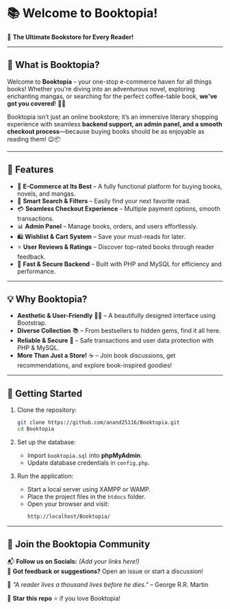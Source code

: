 # 📚 Welcome to Booktopia!

🚀 **The Ultimate Bookstore for Every Reader!**

---

## 🌟 What is Booktopia?
Welcome to **Booktopia** – your one-stop e-commerce haven for all things books! Whether you're diving into an adventurous novel, exploring enchanting mangas, or searching for the perfect coffee-table book, **we've got you covered**! 📖✨

Booktopia isn’t just an online bookstore; it’s an immersive literary shopping experience with seamless **backend support, an admin panel, and a smooth checkout process**—because buying books should be as enjoyable as reading them! 😉📦

---

## 🎯 Features
- 🛒 **E-Commerce at Its Best** – A fully functional platform for buying books, novels, and mangas.
- 🔎 **Smart Search & Filters** – Easily find your next favorite read.
- 💳 **Seamless Checkout Experience** – Multiple payment options, smooth transactions.
- 📊 **Admin Panel** – Manage books, orders, and users effortlessly.
- 🛍️ **Wishlist & Cart System** – Save your must-reads for later.
- ⭐ **User Reviews & Ratings** – Discover top-rated books through reader feedback.
- 🚀 **Fast & Secure Backend** – Built with PHP and MySQL for efficiency and performance.

---

## 💡 Why Booktopia?
- **Aesthetic & User-Friendly** 🌸🎨 – A beautifully designed interface using Bootstrap.
- **Diverse Collection** 📚 – From bestsellers to hidden gems, find it all here.
- **Reliable & Secure** 🔐 – Safe transactions and user data protection with PHP & MySQL.
- **More Than Just a Store!** ☕ – Join book discussions, get recommendations, and explore book-inspired goodies!

---

## 🚀 Getting Started
1. Clone the repository:
   ```sh
   git clone https://github.com/anand25116/Booktopia.git
   cd Booktopia
   ```
2. Set up the database:
   - Import `booktopia.sql` into **phpMyAdmin**.
   - Update database credentials in `config.php`.

3. Run the application:
   - Start a local server using XAMPP or WAMP.
   - Place the project files in the `htdocs` folder.
   - Open your browser and visit:
     ```sh
     http://localhost/Booktopia/
     ```

---

## 💖 Join the Booktopia Community
📬 **Follow us on Socials:** *(Add your links here!)*  
💬 **Got feedback or suggestions?** Open an issue or start a discussion!

🔖 *"A reader lives a thousand lives before he dies."* – George R.R. Martin

📌 **Star this repo** ⭐ if you love Booktopia!
